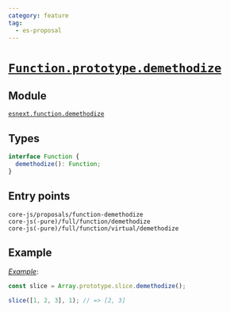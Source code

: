 ```yaml
---
category: feature
tag:
  - es-proposal
---
```


# [`Function.prototype.demethodize`](https://github.com/js-choi/proposal-function-demethodize)

## Module

[`esnext.function.demethodize`](https://github.com/zloirock/core-js/blob/master/packages/core-js/modules/esnext.function.demethodize.js)

## Types

```ts
interface Function {
  demethodize(): Function;
}
```

## Entry points

```
core-js/proposals/function-demethodize
core-js(-pure)/full/function/demethodize
core-js(-pure)/full/function/virtual/demethodize
```

## Example

[_Example_](https://tinyurl.com/2ltmohgl):

```js
const slice = Array.prototype.slice.demethodize();

slice([1, 2, 3], 1); // => [2, 3]
```
